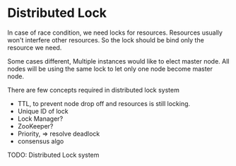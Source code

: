 # Distributed Lock

In case of race condition, we need locks for resources. Resources usually won't interfere other resources. So the lock should be bind only the resource we need.

Some cases different, Multiple instances would like to elect master node. All nodes will be using the same lock to let only one node become master node.

There are few concepts required in distributed lock system

- TTL, to prevent node drop off and resources is still locking.
- Unique ID of lock
- Lock Manager?
- ZooKeeper?
- Priority, => resolve deadlock
- consensus algo

TODO: Distributed Lock system
